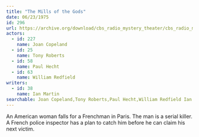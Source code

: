 ```yaml
---
title: "The Mills of the Gods"
date: 06/23/1975
id: 296
url: https://archive.org/download/cbs_radio_mystery_theater/cbs_radio_mystery_theater-0251-0300.zip/cbs_radio_mystery_theater-0251-0300%2Fcbsrmt_0296_the_mills_of_the_gods.mp3
actors:  
  - id: 227
    name: Joan Copeland  
  - id: 25
    name: Tony Roberts  
  - id: 58
    name: Paul Hecht  
  - id: 63
    name: William Redfield
writers:  
  - id: 38
    name: Ian Martin
searchable: Joan Copeland,Tony Roberts,Paul Hecht,William Redfield Ian Martin
---
```

An American woman falls for a Frenchman in Paris. The man is a serial killer. A French police inspector has a plan to catch him before he can claim his next victim.